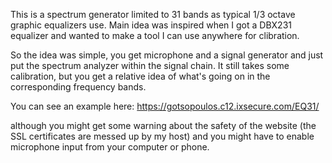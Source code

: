 This is a spectrum generator limited to 31 bands as typical 1/3 octave graphic equalizers use. Main idea was inspired when I got a DBX231 equalizer and wanted to make a tool I can use anywhere for clibration. 

So the idea was simple, you get microphone and a signal generator and just put the spectrum analyzer within the signal chain. It still takes some calibration, but you get a relative idea of what's going on in the corresponding frequency bands.

You can see an example here:
https://gotsopoulos.c12.ixsecure.com/EQ31/

although you might get some warning about the safety of the website (the SSL certificates are messed up by my host) and you might have to enable microphone input from your computer or phone.
